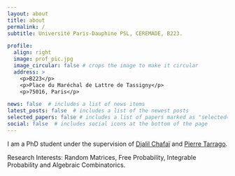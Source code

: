 ```yaml
---
layout: about
title: about
permalink: /
subtitle: Université Paris-Dauphine PSL, CEREMADE, B223.

profile:
  align: right
  image: prof_pic.jpg
  image_circular: false # crops the image to make it circular
  address: >
    <p>B223</p>
    <p>Place du Maréchal de Lattre de Tassigny</p>
    <p>75016, Paris</p>

news: false  # includes a list of news items
latest_posts: false  # includes a list of the newest posts
selected_papers: false # includes a list of papers marked as "selected={true}"
social: false  # includes social icons at the bottom of the page
---
```


I am a PhD student under the supervision of [Djalil Chafaï](https://djalil.chafai.net/wiki/) and [Pierre Tarrago](http://tarrago.perso.math.cnrs.fr). 

Research Interests: Random Matrices, Free Probability, Integrable Probability and Algebraic Combinatorics.
